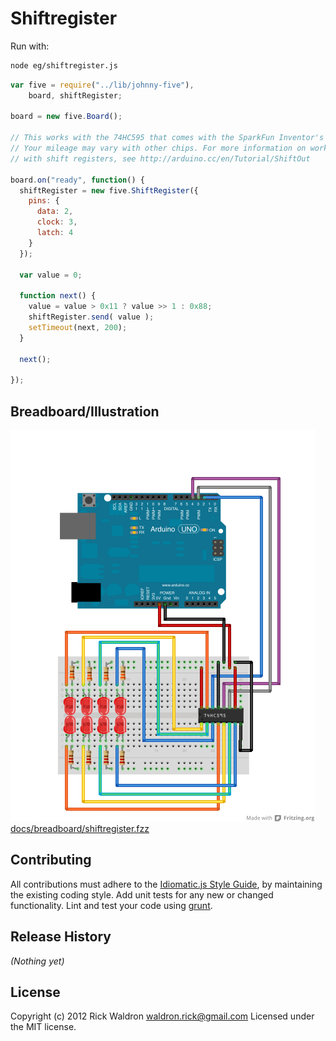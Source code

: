 # Shiftregister

Run with:
```bash
node eg/shiftregister.js
```


```javascript
var five = require("../lib/johnny-five"),
    board, shiftRegister;

board = new five.Board();

// This works with the 74HC595 that comes with the SparkFun Inventor's kit.
// Your mileage may vary with other chips. For more information on working
// with shift registers, see http://arduino.cc/en/Tutorial/ShiftOut

board.on("ready", function() {
  shiftRegister = new five.ShiftRegister({
    pins: {
      data: 2,
      clock: 3,
      latch: 4
    }
  });

  var value = 0;

  function next() {
    value = value > 0x11 ? value >> 1 : 0x88;
    shiftRegister.send( value );
    setTimeout(next, 200);
  }

  next();

});

```


## Breadboard/Illustration


![docs/breadboard/shiftregister.png](breadboard/shiftregister.png)
[docs/breadboard/shiftregister.fzz](breadboard/shiftregister.fzz)









## Contributing
All contributions must adhere to the [Idiomatic.js Style Guide](https://github.com/rwldrn/idiomatic.js),
by maintaining the existing coding style. Add unit tests for any new or changed functionality. Lint and test your code using [grunt](https://github.com/cowboy/grunt).

## Release History
_(Nothing yet)_

## License
Copyright (c) 2012 Rick Waldron <waldron.rick@gmail.com>
Licensed under the MIT license.
